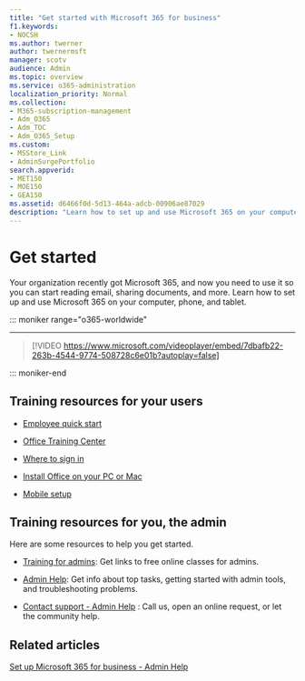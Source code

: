 ```yaml
---
title: "Get started with Microsoft 365 for business"
f1.keywords:
- NOCSH
ms.author: twerner
author: twernermsft
manager: scotv
audience: Admin
ms.topic: overview
ms.service: o365-administration
localization_priority: Normal
ms.collection: 
- M365-subscription-management
- Adm_O365
- Adm_TOC
- Adm_O365_Setup
ms.custom:
- MSStore_Link
- AdminSurgePortfolio
search.appverid:
- MET150
- MOE150
- GEA150
ms.assetid: d6466f0d-5d13-464a-adcb-00906ae87029
description: "Learn how to set up and use Microsoft 365 on your computer, phone, and tablet."
---
```


# Get started

Your organization recently got Microsoft 365, and now you need to use it so you can start reading email, sharing documents, and more. Learn how to set up and use Microsoft 365 on your computer, phone, and tablet.
  
::: moniker range="o365-worldwide"

****

> [!VIDEO https://www.microsoft.com/videoplayer/embed/7dbafb22-263b-4544-9774-508728c6e01b?autoplay=false]
  
::: moniker-end

## Training resources for your users


- [Employee quick start](https://support.microsoft.com/office/b9700090-ce64-4046-ab92-ce8488a7bc0f)
    
- [Office Training Center](https://support.microsoft.com/office/b8f02f81-ec85-4493-a39b-4c48e6bc4bfb)
    
- [Where to sign in](https://support.microsoft.com/office/e9eb7d51-5430-4929-91ab-6157c5a050b4)
    
- [Install Office on your PC or Mac](https://support.microsoft.com/office/4414eaaf-0478-48be-9c42-23adc4716658)
    
- [Mobile setup](https://support.microsoft.com/office/7dabb6cb-0046-40b6-81fe-767e0b1f014f)
    
## Training resources for you, the admin

Here are some resources to help you get started.
  
- [Training for admins](https://docs.microsoft.com/microsoft-365/admin): Get links to free online classes for admins.
    
- [Admin Help](https://docs.microsoft.com/microsoft-365/admin/admin-home): Get info about top tasks, getting started with admin tools, and troubleshooting problems.
    
- [Contact support - Admin Help](../contact-support-for-business-products.md) : Call us, open an online request, or let the community help. 
    
## Related articles

[Set up Microsoft 365 for business - Admin Help](../setup/setup.md)

